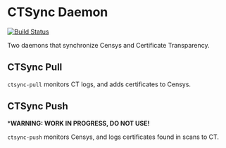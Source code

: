 CTSync Daemon
=============

[![Build Status](https://travis-ci.org/Censys/ctsync-daemon.svg?branch=master)](https://travis-ci.org/Censys/ctsync-daemon)

Two daemons that synchronize Censys and Certificate Transparency.

## CTSync Pull

`ctsync-pull` monitors CT logs, and adds certificates to Censys.

## CTSync Push

***WARNING: WORK IN PROGRESS, DO NOT USE!**

`ctsync-push` monitors Censys, and logs certificates found in scans to CT.
